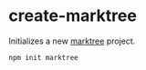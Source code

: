 # create-marktree

Initializes a new [marktree](https://github.com/magnetenstad/marktree) project.
```sh
npm init marktree
```
